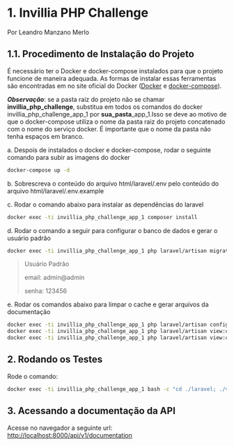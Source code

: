 # 1. Invillia PHP Challenge

Por Leandro Manzano Merlo

## 1.1. Procedimento de Instalação do Projeto

É necessário ter o Docker e docker-compose instalados para que o projeto funcione de maneira adequada.
As formas de instalar essas ferramentas são encontradas em no site oficial do Docker ([Docker](https://docs.docker.com/desktop/) e [docker-compose](https://docs.docker.com/compose/)).

***Observação***: se a pasta raiz do projeto não se chamar **invillia_php_challenge**, substitua em todos os comandos do docker invillia_php_challenge_app_1 por **sua_pasta**_app_1.Isso se deve ao motivo de que o docker-compose utiliza o nome da pasta raiz do projeto concatenado com o nome do serviço docker. É importante que o nome da pasta não tenha espaços em branco.

a. Despois de instalados o docker e docker-compose, rodar o seguinte comando para subir as imagens do docker

``` bash
docker-compose up -d
```

b. Sobrescreva o conteúdo do arquivo html/laravel/.env pelo conteúdo do arquivo html/laravel/.env.example

c. Rodar o comando abaixo para instalar as dependências do laravel

``` bash
docker exec -ti invillia_php_challenge_app_1 composer install
```

d. Rodar o comando a seguir para configurar o banco de dados e gerar o usuário padrão

``` bash
docker exec -ti invillia_php_challenge_app_1 php laravel/artisan migrate --seed
```

> Usuário Padrão
>   
> email: admin@admin
>   
> senha: 123456

e. Rodar os comandos abaixo para limpar o cache e gerar arquivos da documentação

``` bash
docker exec -ti invillia_php_challenge_app_1 php laravel/artisan config:cache
docker exec -ti invillia_php_challenge_app_1 php laravel/artisan view:cache
docker exec -ti invillia_php_challenge_app_1 php laravel/artisan view:cache l5-swagger:generate
```

## 2. Rodando os Testes


Rode o comando:


``` bash
docker exec -ti invillia_php_challenge_app_1 bash -c "cd ./laravel; ./vendor/bin/phpunit"
```


## 3. Acessando a documentação da API


Acesse no navegador a seguinte url: [http://localhost:8000/api/v1/documentation](http://localhost:8000/api/v1/documentation)
